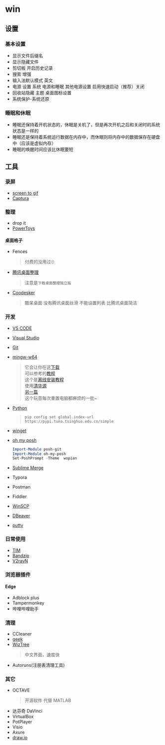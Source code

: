 # win

## 设置

### 基本设置

- 显示文件后缀名
- 显示隐藏文件
- 剪切板 开启历史记录
- 搜索 增强
- 输入法默认模式 英文
- 电源 设置 系统 电源和睡眠 其他电源设置 启用快速启动（推荐）关闭
- 回收站隐藏 主题 桌面图标设置
- 系统保护-系统还原  

### 睡眠和休眠

- 睡眠还保持着开机状态的，休眠是关机了，但是再次开机之后和关闭时的系统状态是一样的
- 睡眠还是保持着系统运行数据在内存中，而休眠则将内存中的数据保存在硬盘中（应该是虚拟内存）
- 睡眠的唤醒时间应该比休眠要短

## 工具

### 录屏

- [screen to gif](https://github.com/NickeManarin/ScreenToGif)
- [Captura](https://github.com/MathewSachin/Captura)

### 整理

- drop it
- [PowerToys](https://docs.microsoft.com/zh-cn/windows/powertoys/)

#### 桌面格子

- Fences
  > 付费的没用过🙄
- [腾讯桌面整理](https://guanjia.qq.com/product/zmzl/)
  > 注意是`下载桌面整理独立版`
- [Coodesker](https://www.coodesker.com/)
  > 酷呆桌面 没有腾讯桌面丝滑 不能设置列表 比腾讯桌面简洁

### 开发

- [VS CODE](https://code.visualstudio.com/)
- [Visual Studio](https://visualstudio.microsoft.com/zh-hans/)
- [Git](https://git-scm.com/download/win)
- [mingw-w64](http://mingw-w64.org/doku.php/download)
  > 它会让你在这[下载](https://sourceforge.net/projects/mingw-w64/files/mingw-w64/mingw-w64-release/)  
  > 可以参考的[教程](https://www.jianshu.com/p/d66c2f2e3537)  
  > 这个是[离线安装教程](https://zhuanlan.zhihu.com/p/268275871)  
  > 使用[清华源](https://zhuanlan.zhihu.com/p/140509790)  
  > [另一篇](https://mybestcool.github.io/2018/08/06/mingw-environment/)  
  > 这个玩意每次重置电脑都麻烦的一批~  
- [Python](https://www.python.org/downloads/)
  > `pip config set global.index-url https://pypi.tuna.tsinghua.edu.cn/simple`
- [winget](https://docs.microsoft.com/en-us/windows/package-manager/winget/)
- [oh my posh](https://ohmyposh.dev/)

  ```ps1
  Import-Module posh-git
  Import-Module oh-my-posh
  Set-PoshPrompt -Theme  wopian
  ```

- [Sublime Merge](https://www.sublimemerge.com/)
- Typora
- Postman
- Fiddler
- [WinSCP](https://winscp.net/eng/docs/lang:chs)
- [DBeaver](https://dbeaver.io/)
- [putty](https://www.chiark.greenend.org.uk/~sgtatham/putty/latest.html)

### 日常使用

- [TIM](https://office.qq.com/download.html)
- [Bandzip](http://www.bandisoft.com/)
- [V2rayN](https://github.com/2dust/v2rayN/releases)

### 浏览器插件

#### Edge

- Adblock plus
- Tampermonkey
- 哔哩哔哩助手

### 清理

- CCleaner
- [geek](https://geekuninstaller.com/)
- [WizTree](https://www.diskanalyzer.com/download)
  > 中文界面，速度快
- Autoruns(注册表清理工具)

### 其它

- OCTAVE
  > 开源软件 代替 MATLAB
- 达芬奇 DaVinci
- VirtualBox
- PotPlayer
- Visio
- Axure
- [draw.io](https://app.diagrams.net/)
